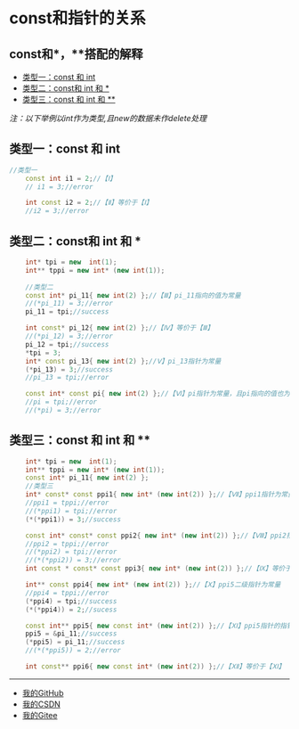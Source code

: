 # const和指针的关系
## const和*，**搭配的解释
- [类型一：const 和 int](#类型一：const&nbsp;和&nbsp;int)
- [类型二：const和 int 和 *](#类型二：const和&nbsp;int&nbsp;和&nbsp;*&#42;*)
- [类型三：const 和 int 和 **](#类型三：const&nbsp;和&nbsp;int&nbsp;和&nbsp;**)

*注：以下举例以int作为类型,且new的数据未作delete处理*
## 类型一：const 和 int
```c++
//类型一
	const int i1 = 2;//【Ⅰ】
	// i1 = 3;//error

	int const i2 = 2;//【Ⅱ】等价于【Ⅰ】
	//i2 = 3;//error 
```
## 类型二：const和 int 和 *
```c++
    int* tpi = new  int(1);
	int** tppi = new int* (new int(1));
	
	//类型二
	const int* pi_11{ new int(2) };//【Ⅲ】pi_11指向的值为常量
	//(*pi_11) = 3;//error
	pi_11 = tpi;//success

	int const* pi_12{ new int(2) };//【Ⅳ】等价于【Ⅲ】
	//(*pi_12) = 3;//error
	pi_12 = tpi;//success
	*tpi = 3;
	int* const pi_13{ new int(2) };//Ⅴ】pi_13指针为常量
	(*pi_13) = 3;//success
	//pi_13 = tpi;//error

	const int* const pi{ new int(2) };//【Ⅵ】pi指针为常量，且pi指向的值也为常量
	//pi = tpi;//error
	//(*pi) = 3;//error
```
## 类型三：const 和 int 和 **
```c++
    int* tpi = new  int(1);
	int** tppi = new int* (new int(1));
    const int* pi_11{ new int(2) };
	//类型三
	int* const* const ppi1{ new int* (new int(2)) };//【Ⅶ】ppi1指针为常量，且ppi1指针的指针为常量
	//ppi1 = tppi;//error
	//(*ppi1) = tpi;//error
	(*(*ppi1)) = 3;//success

	const int* const* const ppi2{ new int* (new int(2)) };//【Ⅷ】ppi2指针为常量，且ppi2指针的指针为常量,且ppi2指针的指针指向的值也为常量
	//ppi2 = tppi;//error
	//(*ppi2) = tpi;//error
	//(*(*ppi2)) = 3;//error
	int const * const* const ppi3{ new int* (new int(2)) };//【Ⅸ】等价于【Ⅷ】

	int** const ppi4{ new int* (new int(2)) };//【Ⅹ】ppi5二级指针为常量
	//ppi4 = tppi;//error
	(*ppi4) = tpi;//success
	(*(*ppi4)) = 2;//sucess

	const int** ppi5{ new const int* (new int(2)) };//【ⅩⅠ】ppi5指针的指针指向的值为常量
	ppi5 = &pi_11;//success
	(*ppi5) = pi_11;//success
	//(*(*ppi5)) = 2;//error

	int const** ppi6{ new const int* (new int(2)) };//【ⅩⅡ】等价于【ⅩⅠ】
```
----------------
- [我的GitHub](https://github.com/shuhaiwen "https://github.com/shuhaiwen") 
- [我的CSDN](https://blog.csdn.net/u014140383 "https://blog.csdn.net/u014140383")
- [我的Gitee](https://gitee.com/shuhaiwen "https://gitee.com/shuhaiwen")
